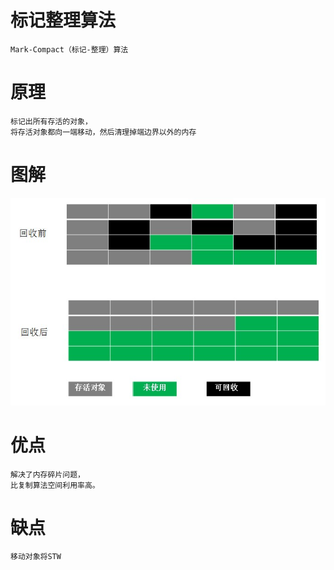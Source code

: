  
    
# 标记整理算法

    Mark-Compact（标记-整理）算法
    
# 原理

    标记出所有存活的对象，
    将存活对象都向一端移动，然后清理掉端边界以外的内存
    
# 图解

![](https://github.com/RodJohn/JVM/blob/master/img/gcmarkcompact.jpg)

# 优点
  
    解决了内存碎片问题，
    比复制算法空间利用率高。

# 缺点

    移动对象将STW
    


